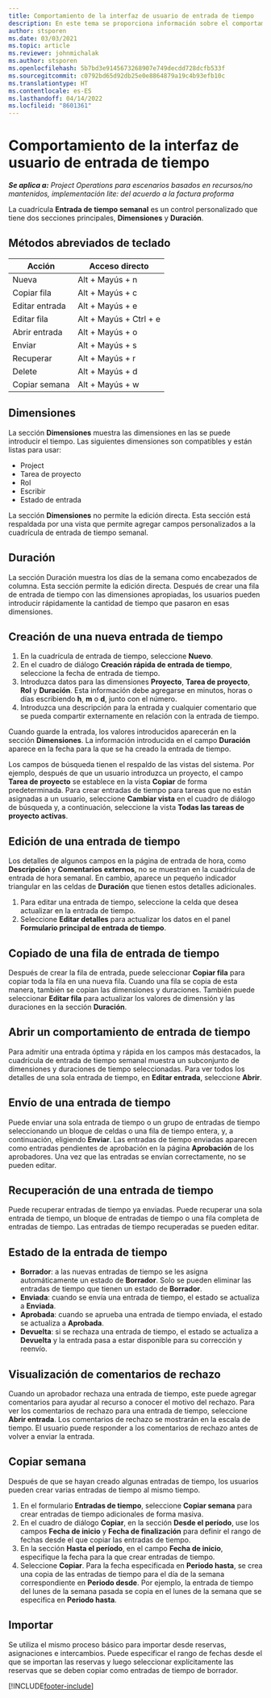 ```yaml
---
title: Comportamiento de la interfaz de usuario de entrada de tiempo
description: En este tema se proporciona información sobre el comportamiento de la interfaz de usuario de entrada de tiempo.
author: stsporen
ms.date: 03/03/2021
ms.topic: article
ms.reviewer: johnmichalak
ms.author: stsporen
ms.openlocfilehash: 5b7bd3e9145673268907e749decdd728dcfb533f
ms.sourcegitcommit: c0792bd65d92db25e0e8864879a19c4b93efb10c
ms.translationtype: HT
ms.contentlocale: es-ES
ms.lasthandoff: 04/14/2022
ms.locfileid: "8601361"
---
```

# <a name="time-entry-ui-behavior"></a>Comportamiento de la interfaz de usuario de entrada de tiempo

_**Se aplica a:** Project Operations para escenarios basados en recursos/no mantenidos, implementación lite: del acuerdo a la factura proforma_


La cuadrícula **Entrada de tiempo semanal** es un control personalizado que tiene dos secciones principales, **Dimensiones** y **Duración**.

## <a name="keyboard-shortcuts"></a>Métodos abreviados de teclado
| Acción        | Acceso directo                  |
|------------   |------------------------   |
| Nueva           | Alt + Mayús + n           |
| Copiar fila      | Alt + Mayús + c           |
| Editar entrada    | Alt + Mayús + e           |
| Editar fila      | Alt + Mayús + Ctrl + e    |
| Abrir entrada    | Alt + Mayús + o           |
| Enviar        | Alt + Mayús + s           |
| Recuperar        | Alt + Mayús + r           |
| Delete        | Alt + Mayús + d           |
| Copiar semana     | Alt + Mayús + w           |

## <a name="dimensions"></a>Dimensiones
La sección **Dimensiones** muestra las dimensiones en las se puede introducir el tiempo. Las siguientes dimensiones son compatibles y están listas para usar:

  - Project
  - Tarea de proyecto
  - Rol
  - Escribir
  - Estado de entrada

La sección **Dimensiones** no permite la edición directa. Esta sección está respaldada por una vista que permite agregar campos personalizados a la cuadrícula de entrada de tiempo semanal.

## <a name="duration"></a>Duración
La sección Duración muestra los días de la semana como encabezados de columna. Esta sección permite la edición directa. Después de crear una fila de entrada de tiempo con las dimensiones apropiadas, los usuarios pueden introducir rápidamente la cantidad de tiempo que pasaron en esas dimensiones.

## <a name="create-a-new-time-entry"></a>Creación de una nueva entrada de tiempo

1. En la cuadrícula de entrada de tiempo, seleccione **Nuevo**. 
2. En el cuadro de diálogo **Creación rápida de entrada de tiempo**, seleccione la fecha de entrada de tiempo.
3. Introduzca datos para las dimensiones **Proyecto**, **Tarea de proyecto**, **Rol** y **Duración**. Esta información debe agregarse en minutos, horas o días escribiendo **h**, **m** o **d**, junto con el número. 
4. Introduzca una descripción para la entrada y cualquier comentario que se pueda compartir externamente en relación con la entrada de tiempo. 

Cuando guarde la entrada, los valores introducidos aparecerán en la sección **Dimensiones**. La información introducida en el campo **Duración** aparece en la fecha para la que se ha creado la entrada de tiempo.

Los campos de búsqueda tienen el respaldo de las vistas del sistema. Por ejemplo, después de que un usuario introduzca un proyecto, el campo **Tarea de proyecto** se establece en la vista **Copiar** de forma predeterminada. Para crear entradas de tiempo para tareas que no están asignadas a un usuario, seleccione **Cambiar vista** en el cuadro de diálogo de búsqueda y, a continuación, seleccione la vista **Todas las tareas de proyecto activas**.

## <a name="edit-a-time-entry"></a>Edición de una entrada de tiempo 
Los detalles de algunos campos en la página de entrada de hora, como **Descripción** y **Comentarios externos**, no se muestran en la cuadrícula de entrada de hora semanal. En cambio, aparece un pequeño indicador triangular en las celdas de **Duración** que tienen estos detalles adicionales. 

1. Para editar una entrada de tiempo, seleccione la celda que desea actualizar en la entrada de tiempo.
2. Seleccione **Editar detalles** para actualizar los datos en el panel **Formulario principal de entrada de tiempo**. 

## <a name="copy-a-time-entry-row"></a>Copiado de una fila de entrada de tiempo
Después de crear la fila de entrada, puede seleccionar **Copiar fila** para copiar toda la fila en una nueva fila. Cuando una fila se copia de esta manera, también se copian las dimensiones y duraciones. También puede seleccionar **Editar fila** para actualizar los valores de dimensión y las duraciones en la sección **Duración**.

## <a name="open-a-time-entry-behavior"></a>Abrir un comportamiento de entrada de tiempo
Para admitir una entrada óptima y rápida en los campos más destacados, la cuadrícula de entrada de tiempo semanal muestra un subconjunto de dimensiones y duraciones de tiempo seleccionadas. Para ver todos los detalles de una sola entrada de tiempo, en **Editar entrada**, seleccione **Abrir**.

## <a name="submit-a-time-entry"></a>Envío de una entrada de tiempo
Puede enviar una sola entrada de tiempo o un grupo de entradas de tiempo seleccionando un bloque de celdas o una fila de tiempo entera, y, a continuación, eligiendo **Enviar**. Las entradas de tiempo enviadas aparecen como entradas pendientes de aprobación en la página **Aprobación** de los aprobadores. Una vez que las entradas se envían correctamente, no se pueden editar.

## <a name="recall-a-time-entry"></a>Recuperación de una entrada de tiempo
Puede recuperar entradas de tiempo ya enviadas. Puede recuperar una sola entrada de tiempo, un bloque de entradas de tiempo o una fila completa de entradas de tiempo. Las entradas de tiempo recuperadas se pueden editar.

## <a name="time-entry-status"></a>Estado de la entrada de tiempo

- **Borrador**: a las nuevas entradas de tiempo se les asigna automáticamente un estado de **Borrador**. Solo se pueden eliminar las entradas de tiempo que tienen un estado de **Borrador**.
- **Enviada**: cuando se envía una entrada de tiempo, el estado se actualiza a **Enviada**. 
- **Aprobada**: cuando se aprueba una entrada de tiempo enviada, el estado se actualiza a **Aprobada**. 
- **Devuelta**: si se rechaza una entrada de tiempo, el estado se actualiza a **Devuelta** y la entrada pasa a estar disponible para su corrección y reenvío. 

## <a name="view-rejection-comments"></a>Visualización de comentarios de rechazo
Cuando un aprobador rechaza una entrada de tiempo, este puede agregar comentarios para ayudar al recurso a conocer el motivo del rechazo. Para ver los comentarios de rechazo para una entrada de tiempo, seleccione **Abrir entrada**. Los comentarios de rechazo se mostrarán en la escala de tiempo. El usuario puede responder a los comentarios de rechazo antes de volver a enviar la entrada.

## <a name="copy-week"></a>Copiar semana
Después de que se hayan creado algunas entradas de tiempo, los usuarios pueden crear varias entradas de tiempo al mismo tiempo.

1. En el formulario **Entradas de tiempo**, seleccione **Copiar semana** para crear entradas de tiempo adicionales de forma masiva. 
2. En el cuadro de diálogo **Copiar**, en la sección **Desde el período**, use los campos **Fecha de inicio** y **Fecha de finalización** para definir el rango de fechas desde el que copiar las entradas de tiempo. 
3. En la sección **Hasta el período**, en el campo **Fecha de inicio**, especifique la fecha para la que crear entradas de tiempo. 
4. Seleccione **Copiar**. Para la fecha especificada en **Periodo hasta**, se crea una copia de las entradas de tiempo para el día de la semana correspondiente en **Periodo desde**. Por ejemplo, la entrada de tiempo del lunes de la semana pasada se copia en el lunes de la semana que se especifica en **Periodo hasta**.

## <a name="import"></a>Importar
Se utiliza el mismo proceso básico para importar desde reservas, asignaciones e intercambios. Puede especificar el rango de fechas desde el que se importan las reservas y luego seleccionar explícitamente las reservas que se deben copiar como entradas de tiempo de borrador. 


[!INCLUDE[footer-include](../includes/footer-banner.md)]
